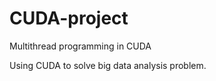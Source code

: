 CUDA-project
============

Multithread programming in CUDA

Using CUDA to solve big data analysis problem.
